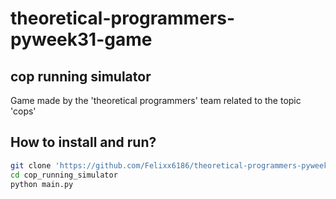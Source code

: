 # theoretical-programmers-pyweek31-game
## cop running simulator  
Game made by the 'theoretical programmers' team related to the topic 'cops'  
## How to install and run?
```bash
git clone 'https://github.com/Felixx6186/theoretical-programmers-pyweek31-game' cop_running_simulator  
cd cop_running_simulator  
python main.py  
```
